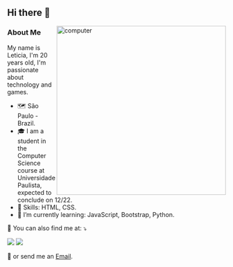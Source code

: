
## Hi there 👋

<img src="https://raw.githubusercontent.com/MicaelliMedeiros/micaellimedeiros/master/image/computer-illustration.png" min-width="400px" max-width="390px" width="390px" align="right" alt="computer">

### **About Me**

My name is Leticia, I'm 20 years old, I'm passionate about technology and games. 

- 🗺️ São Paulo - Brazil.
- 🎓 I am a student in the Computer Science course at Universidade Paulista,  expected to conclude on 12/22.
- 🦄 Skills: HTML, CSS.
- 💙 I’m currently learning: JavaScript, Bootstrap, Python.

<p align="left">
  💌 You can also find me at: ⤵️
</p>
  <a href="https://www.linkedin.com/in/leticianevess/" alt="Linkedin">
  <img src="https://img.shields.io/badge/-Linkedin-0e76a8?style=flat-square&logo=Linkedin&logoColor=white&link=https://www.linkedin.com/in/leticianevess/" /></a>
  <a href ="https://t.me/snowzinha/" alt="Telegram">
  <img src="https://img.shields.io/badge/-Telegram-1ca0f1?style=flat-square&labelColor=1ca0f1&logo=telegram&logoColor=white&link=https://t.me/snowzinha/" /></a>

<p> 📩 or send me an
<a href="mailto:neves@tutamail.com"> Email</a>.</p>

